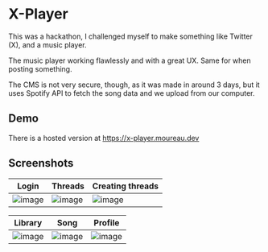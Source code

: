 # X-Player

This was a hackathon, I challenged myself to make something like Twitter (X), and a music player.

The music player working flawlessly and with a great UX. Same for when posting something.

The CMS is not very secure, though, as it was made in around 3 days, but it uses Spotify API to fetch the song data and we upload from our computer.

## Demo

There is a hosted version at https://x-player.moureau.dev

## Screenshots

| Login  | Threads | Creating threads  |
| ------------- | ------------- | ------------- |
| ![image](https://github.com/mococa/x-player/assets/13316723/47e6d5a0-380e-4fcc-95d2-418e0bc50f5c) | ![image](https://github.com/mococa/x-player/assets/13316723/09565b11-43f6-4121-94d3-572eded2b68b) | ![image](https://github.com/mococa/x-player/assets/13316723/c2729b88-2cbc-4fd1-9960-e5a00fa393fa)

| Library  | Song | Profile  |
| ------------- | ------------- | ------------- |
| ![image](https://github.com/mococa/x-player/assets/13316723/433e6c6a-ddec-4004-9547-af1c495e6ff6) | ![image](https://github.com/mococa/x-player/assets/13316723/103a87c4-e021-4eb5-90dd-73299dd94040) | ![image](https://github.com/mococa/x-player/assets/13316723/c47243c1-064f-4905-88bf-e5201e8bb981)
